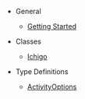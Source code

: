 - General
    - [Getting Started](/general/started)

- Classes
    - [Ichigo](/typedefs/Ichigo)

- Type Definitions
    - [ActivityOptions](/typedefs/ActivityOptions)